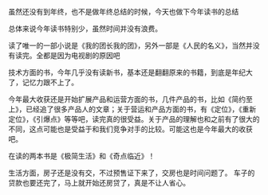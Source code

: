 虽然还没有到年终，也不是做年终总结的时候，今天也做下今年读书的总结

总体来说今年读书特别少，虽然时间并没有浪费。

读了唯一的一部小说是《我的团长我的团》，另外一部是《人民的名义》，当然并没有读完。全都是因为电视剧的原因吧

技术方面的书，今年几乎没有读新书，基本还是翻翻原来的书籍，到底是年纪大了，记忆力跟不上了。

今年最大收获还是开始扩展产品和运营方面的书，几件产品的书，比如《简约至上》，已经追了很多产品人的文章；关于营运和产品方面的书，有《定位》，《重新定位》，《引爆点》等等吧，读完真的很受益。关于产品的理解也和之前有了很大的不同，这点可能也是受益于和我们竞争对手的比较。可能这也是今年最大的收获吧。

在读的两本书是《极简生活》和《奇点临近》！

生活方面，房子还是没有交，不过预售证下来了，交房也是时间问题了。 
车子的贷款也要还完了，马上就开始还房贷了，真是不让人省心。
